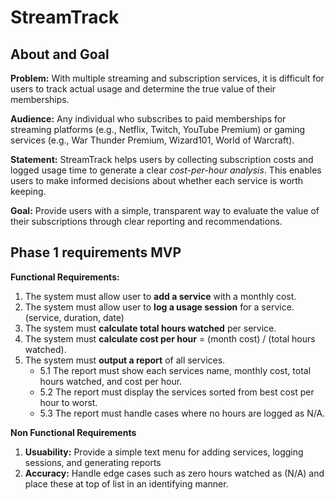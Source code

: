 # StreamTrack  

## About and Goal  

**Problem:** With multiple streaming and subscription services, it is difficult for users to track actual usage and determine the true value of their memberships.  

**Audience:** Any individual who subscribes to paid memberships for streaming platforms (e.g., Netflix, Twitch, YouTube Premium) or gaming services (e.g., War Thunder Premium, Wizard101, World of Warcraft).  

**Statement:** StreamTrack helps users by collecting subscription costs and logged usage time to generate a clear *cost-per-hour analysis*. This enables users to make informed decisions about whether each service is worth keeping.  

**Goal:** Provide users with a simple, transparent way to evaluate the value of their subscriptions through clear reporting and recommendations.  


## Phase 1 requirements MVP

**Functional Requirements:** 
1. The system must allow user to **add a service** with a monthly cost.
2. The system must allow user to **log a usage session** for a service. (service, duration, date)
3. The system must **calculate total hours watched** per service.
4. The system must **calculate cost per hour** = (month cost) / (total hours watched).
5. The system must **output a report** of all services.
    - 5.1 The report must show each services name, monthly cost, total hours watched, and cost per hour.
    - 5.2 The report must display the services sorted from best cost per hour to worst.
    - 5.3 The report must handle cases where no hours are logged as N/A.

**Non Functional Requirements**
1. **Usuability:** Provide a simple text menu for adding services, logging sessions, and generating reports
2. **Accuracy:** Handle edge cases such as zero hours watched as (N/A) and place these at top of list in an identifying manner.
